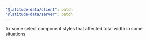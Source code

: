 ```yaml
---
"@latitude-data/client": patch
"@latitude-data/server": patch
---
```


fix some select component styles that affected total width in some situations
